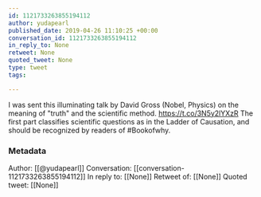 ```yaml
---
id: 1121733263855194112
author: yudapearl
published_date: 2019-04-26 11:10:25 +00:00
conversation_id: 1121733263855194112
in_reply_to: None
retweet: None
quoted_tweet: None
type: tweet
tags:

---
```


I was sent this illuminating talk by David Gross (Nobel, Physics) on the meaning of "truth" and the scientific method. https://t.co/3N5y2lYXzR The first part classifies scientific questions as in the Ladder of Causation, and should be recognized by readers of #Bookofwhy.

### Metadata

Author: [[@yudapearl]]
Conversation: [[conversation-1121733263855194112]]
In reply to: [[None]]
Retweet of: [[None]]
Quoted tweet: [[None]]
